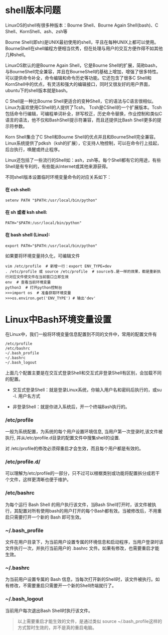 # shell版本问题

LinuxOS的shell有很多种版本：Bourne Shell、Bourne Again Shell(bash)、C Shell、KornShell、ash、zsh等

Bourne Shell(即sh)是UNIX最初使用的shell，平且在每种UNIX上都可以使用。BourneShell在shell编程方便相当优秀，但在处理与用户的交互方便作得不如其他几种shell。

LinuxOS默认的是Bourne Again Shell，它是Bourne Shell的扩展，简称bash，与BourneShell完全兼容，并且在BourneShell的基础上增加，增强了很多特性。可以提供命令补全，命令编辑和命令历史等功能。它还包含了很多C Shell和KornShell中的优点，有灵活和强大的编辑接口，同时又很友好的用户界面，ubuntu下的shell版本就是bash。

C Shell是一种比Bourne Shell更适合的变种Shell，它的语法与C语言很相似。Linux为喜欢使用CShell的人提供了Tcsh。
Tcsh是CShell的一个扩展版本。Tcsh包括命令行编辑，可编程单词补全，拼写校正，历史命令替换，作业控制和类似C语言的语法，他不仅和BashShell提示符兼容，而且还提供比Bash Shell更多的提示符参数。

Korn Shell集合了C Shell和Bourne Shell的优点并且和BourneShell完全兼容。Linux系统提供了pdksh（ksh的扩展），它支持人物控制，可以在命令行上挂起，后台执行，唤醒或终止程序。

Linux还包括了一些流行的Shell如：ash，zsh等。每个Shell都有它的用途，有些Shell是有专利的，有些能从Internet或其他来源获得。


不同shell版本设置临时环境变量命令的对应关系如下：
#### 在 csh shell:
```shell
setenv PATH "$PATH:/usr/local/bin/python"
```

#### 在 sh 或者 ksh shell:
```shell
PATH="$PATH:/usr/local/bin/python"
```

#### 在 bash shell (Linux):
```shell
export PATH="$PATH:/usr/local/bin/python"
```
如果要将环境变量持久化，可编辑文件
```shell
vim /etc/profile  # 新增一行：export ENV_TYPE=dev
. /etc/profile 或 source /etc/profile  # source与.是一样的效果，都是重新执行对应文件使文件在当前窗口立即生效
env  # 查看当前环境变量
python3  # 打开python控制台
>>>import os  # 准备获取环境变量
>>>os.environ.get('ENV_TYPE') # 输出'dev'
```

# Linux中Bash环境变量设置
在Linux中，我们一般将环境变量信息配置到不同的文件中，常用的配置文件有
```bash
/etc/profile
/etc/bashrc
~/.bash_profile
~/.bashrc
~/.bash_logout
```
上面几个配置主要是在交互式登录Shell和交互式非登录Shell有区别，会加载不同的配置。

* 交互式登录Shell：就是登录Linux系统，你输入用户名和密码后执行的，或su -l. 用户名方式

* 非登录Shell：就是你进入系统后，开一个终端Bash执行的。

### /etc/profile
一般为系统配置，为系统的每个用户设置环境信息, 当用户第一次登录时,该文件被执行, 并从/etc/profile.d目录的配置文件中搜集shell的设置.

对 /etc/profile的修改必须得重启才会生效，而且每个用户都是有效的。

### /etc/profile.d/
可以理解为/etc/profile的一部分，只不过可以根椐类别或功能将配置拆分成若干个文件，这样更清晰也便于维护。

### /etc/bashrc
为每个运行 Bash Shell 的用户执行该文件，当Bash Shell打开时，该文件被执行，其配置对所有使用bash的用户打开的每个Bash都有效。当被修改后，不用重启只需要打开一个新的 Bash 即可生效。

### ~/.bash_profile
文件在用户目录下，为当前用户设置专属的环境信息和启动程序，当用户登录时该文件执行一次，并执行当前用户的 .bashrc 文件。如果有修改，也需要重启才能生效。

### ~/.bashrc
为当前用户设置专属的 Bash 信息，当每次打开新的Shell时，该文件被执行。如有修改，不需要重启只需要开一个新的Shell终端就行了。

### ~/.bash_logout
当前用户每次退出Bash Shell时执行该文件。

>以上需要重启才能生效的文件，是通过类似 source ~/.bash_profile这样的方式暂时生效的，并不是真的重启电脑。
